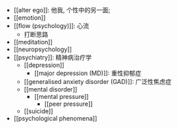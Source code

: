 - [[alter ego]]: 他我, 个性中的另一面;
- [[emotion]]
- [[flow (psychology)]]: 心流
    - 打断思路
- [[meditation]]
- [[neuropsychology]]
- [[psychiatry]]: 精神病治疗学
    - [[depression]]
        - [[major depression (MD)]]: 重性抑郁症
    - [[generalised anxiety disorder (GAD)]]: 广泛性焦虑症
    - [[mental disorder]]
        - [[mental pressure]]
            - [[peer pressure]]
    - [[suicide]]
- [[psychological phenomena]]
